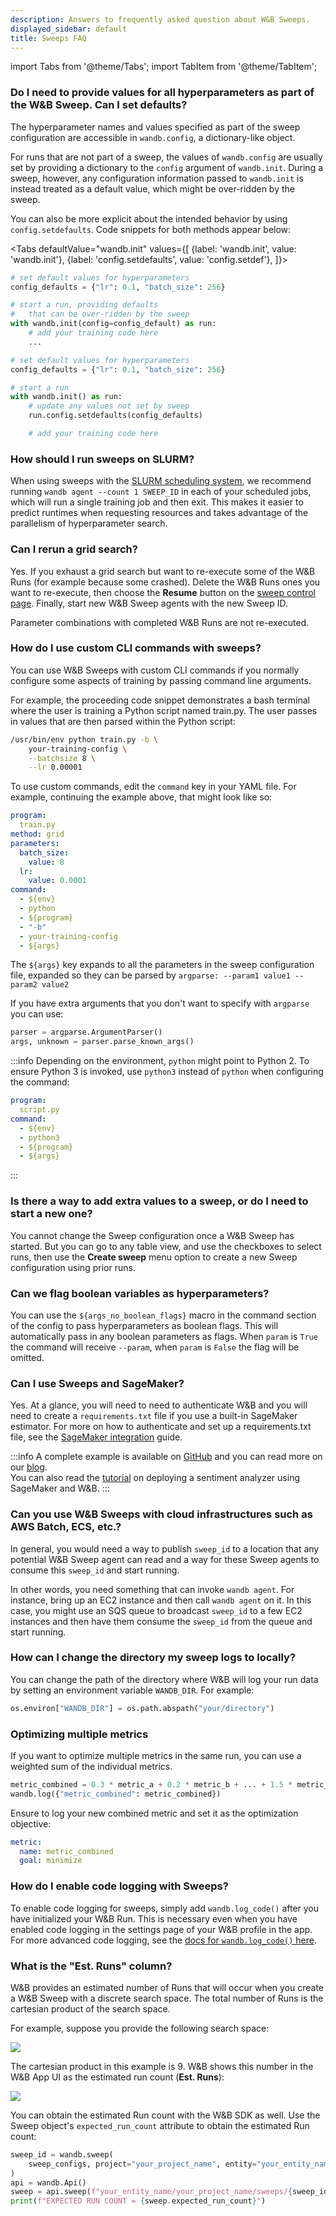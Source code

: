 ```yaml
---
description: Answers to frequently asked question about W&B Sweeps.
displayed_sidebar: default
title: Sweeps FAQ
---
```

import Tabs from '@theme/Tabs';
import TabItem from '@theme/TabItem';

### Do I need to provide values for all hyperparameters as part of the W&B Sweep. Can I set defaults?

The hyperparameter names and values specified as part of the sweep configuration are accessible in `wandb.config`, a dictionary-like object.

For runs that are not part of a sweep, the values of `wandb.config` are usually set by providing a dictionary to the `config` argument of `wandb.init`. During a sweep, however, any configuration information passed to `wandb.init` is instead treated as a default value, which might be over-ridden by the sweep.

You can also be more explicit about the intended behavior by using `config.setdefaults`. Code snippets for both methods appear below:

<Tabs
  defaultValue="wandb.init"
  values={[
    {label: 'wandb.init', value: 'wandb.init'},
    {label: 'config.setdefaults', value: 'config.setdef'},
  ]}>
  <TabItem value="wandb.init">

```python
# set default values for hyperparameters
config_defaults = {"lr": 0.1, "batch_size": 256}

# start a run, providing defaults
#   that can be over-ridden by the sweep
with wandb.init(config=config_default) as run:
    # add your training code here
    ...
```

  </TabItem>
  <TabItem value="config.setdef">

```python
# set default values for hyperparameters
config_defaults = {"lr": 0.1, "batch_size": 256}

# start a run
with wandb.init() as run:
    # update any values not set by sweep
    run.config.setdefaults(config_defaults)

    # add your training code here
```

  </TabItem>
</Tabs>

### How should I run sweeps on SLURM?

When using sweeps with the [SLURM scheduling system](https://slurm.schedmd.com/documentation.html), we recommend running `wandb agent --count 1 SWEEP_ID` in each of your scheduled jobs, which will run a single training job and then exit. This makes it easier to predict runtimes when requesting resources and takes advantage of the parallelism of hyperparameter search.

### Can I rerun a grid search?

Yes. If you exhaust a grid search but want to re-execute some of the W&B Runs (for example because some crashed). Delete the W&B Runs ones you want to re-execute, then choose the **Resume** button on the [sweep control page](./sweeps-ui.md). Finally, start new W&B Sweep agents with the new Sweep ID.

Parameter combinations with completed W&B Runs are not re-executed.

### How do I use custom CLI commands with sweeps?

You can use W&B Sweeps with custom CLI commands if you normally configure some aspects of training by passing command line arguments.

For example, the proceeding code snippet demonstrates a bash terminal where the user is training a Python script named train.py. The user passes in values that are then parsed within the Python script:

```bash
/usr/bin/env python train.py -b \
    your-training-config \
    --batchsize 8 \
    --lr 0.00001
```

To use custom commands, edit the `command` key in your YAML file. For example, continuing the example above, that might look like so:

```yaml
program:
  train.py
method: grid
parameters:
  batch_size:
    value: 8
  lr:
    value: 0.0001
command:
  - ${env}
  - python
  - ${program}
  - "-b"
  - your-training-config
  - ${args}
```

The `${args}` key expands to all the parameters in the sweep configuration file, expanded so they can be parsed by `argparse: --param1 value1 --param2 value2`

If you have extra arguments that you don't want to specify with `argparse` you can use:

```python
parser = argparse.ArgumentParser()
args, unknown = parser.parse_known_args()
```

:::info
Depending on the environment, `python` might point to Python 2. To ensure Python 3 is invoked, use `python3` instead of `python` when configuring the command:

```yaml
program:
  script.py
command:
  - ${env}
  - python3
  - ${program}
  - ${args}
```
:::

### Is there a way to add extra values to a sweep, or do I need to start a new one?

You cannot change the Sweep configuration once a W&B Sweep has started. But you can go to any table view, and use the checkboxes to select runs, then use the **Create sweep** menu option to create a new Sweep configuration using prior runs.

### Can we flag boolean variables as hyperparameters?

You can use the `${args_no_boolean_flags}` macro in the command section of the config to pass hyperparameters as boolean flags. This will automatically pass in any boolean parameters as flags. When `param` is `True` the command will receive `--param`, when `param` is `False` the flag will be omitted.

### Can I use Sweeps and SageMaker?

Yes. At a glance, you will need to need to authenticate W&B and you will need to create a `requirements.txt` file if you use a built-in SageMaker estimator. For more on how to authenticate and set up a requirements.txt file, see the [SageMaker integration](../integrations/other/sagemaker.md) guide.

:::info
A complete example is available on [GitHub](https://github.com/wandb/examples/tree/master/examples/pytorch/pytorch-cifar10-sagemaker) and you can read more on our [blog](https://wandb.ai/site/articles/running-sweeps-with-sagemaker).\
You can also read the [tutorial](https://wandb.ai/authors/sagemaker/reports/Deploy-Sentiment-Analyzer-Using-SageMaker-and-W-B--VmlldzoxODA1ODE) on deploying a sentiment analyzer using SageMaker and W&B.
:::

### Can you use W&B Sweeps with cloud infrastructures such as AWS Batch, ECS, etc.?

In general, you would need a way to publish `sweep_id` to a location that any potential W&B Sweep agent can read and a way for these Sweep agents to consume this `sweep_id` and start running.

In other words, you need something that can invoke `wandb agent`. For instance, bring up an EC2 instance and then call `wandb agent` on it. In this case, you might use an SQS queue to broadcast `sweep_id` to a few EC2 instances and then have them consume the `sweep_id` from the queue and start running.

### How can I change the directory my sweep logs to locally?

You can change the path of the directory where W&B will log your run data by setting an environment variable `WANDB_DIR`. For example:

```python
os.environ["WANDB_DIR"] = os.path.abspath("your/directory")
```

### Optimizing multiple metrics

If you want to optimize multiple metrics in the same run, you can use a weighted sum of the individual metrics.

```python
metric_combined = 0.3 * metric_a + 0.2 * metric_b + ... + 1.5 * metric_n
wandb.log({"metric_combined": metric_combined})
```

Ensure to log your new combined metric and set it as the optimization objective:

```yaml
metric:
  name: metric_combined
  goal: minimize
```

### How do I enable code logging with Sweeps?

To enable code logging for sweeps, simply add `wandb.log_code()` after you have initialized your W&B Run. This is necessary even when you have enabled code logging in the settings page of your W&B profile in the app. For more advanced code logging, see the [docs for `wandb.log_code()` here](../../ref/python/run.md#log_code).

### What is the "Est. Runs" column?

W&B provides an estimated number of Runs that will occur when you create a W&B Sweep with a discrete search space. The total number of Runs is the cartesian product of the search space.

For example, suppose you provide the following search space:

![](/images/sweeps/sweeps_faq_whatisestruns_1.png)

The cartesian product in this example is 9. W&B shows this number in the W&B App UI as the estimated run count (**Est. Runs**):

![](/images/sweeps/spaces_sweeps_faq_whatisestruns_2.webp)


You can obtain the estimated Run count with the W&B SDK as well. Use the Sweep object's `expected_run_count` attribute to obtain the estimated Run count:

```python
sweep_id = wandb.sweep(
    sweep_configs, project="your_project_name", entity="your_entity_name"
)
api = wandb.Api()
sweep = api.sweep(f"your_entity_name/your_project_name/sweeps/{sweep_id}")
print(f"EXPECTED RUN COUNT = {sweep.expected_run_count}")
```
